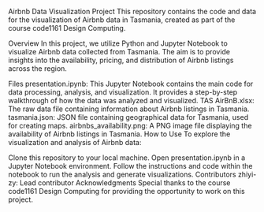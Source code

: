 Airbnb Data Visualization Project
This repository contains the code and data for the visualization of Airbnb data in Tasmania, created as part of the course code1161 Design Computing.

Overview
In this project, we utilize Python and Jupyter Notebook to visualize Airbnb data collected from Tasmania. The aim is to provide insights into the availability, pricing, and distribution of Airbnb listings across the region.

Files
presentation.ipynb: This Jupyter Notebook contains the main code for data processing, analysis, and visualization. It provides a step-by-step walkthrough of how the data was analyzed and visualized.
TAS AirBnB.xlsx: The raw data file containing information about Airbnb listings in Tasmania.
tasmania.json: JSON file containing geographical data for Tasmania, used for creating maps.
airbnbs_availability.png: A PNG image file displaying the availability of Airbnb listings in Tasmania.
How to Use
To explore the visualization and analysis of Airbnb data:

Clone this repository to your local machine.
Open presentation.ipynb in a Jupyter Notebook environment.
Follow the instructions and code within the notebook to run the analysis and generate visualizations.
Contributors
zhiyi-zy: Lead contributor
Acknowledgments
Special thanks to the course code1161 Design Computing for providing the opportunity to work on this project.

